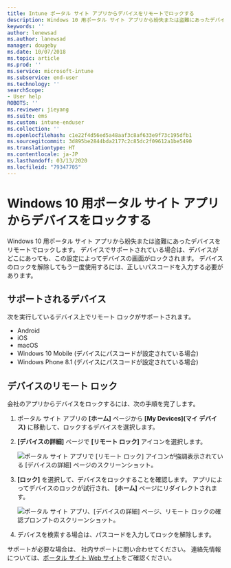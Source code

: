 ```yaml
---
title: Intune ポータル サイト アプリからデバイスをリモートでロックする
description: Windows 10 用ポータル サイト アプリから紛失または盗難にあったデバイスをリモートでロックする
keywords: ''
author: lenewsad
ms.author: lanewsad
manager: dougeby
ms.date: 10/07/2018
ms.topic: article
ms.prod: ''
ms.service: microsoft-intune
ms.subservice: end-user
ms.technology: ''
searchScope:
- User help
ROBOTS: ''
ms.reviewer: jieyang
ms.suite: ems
ms.custom: intune-enduser
ms.collection: ''
ms.openlocfilehash: c1e22f4d56ed5a48aaf3c8af633e9f73c195dfb1
ms.sourcegitcommit: 3d895be2844bda2177c2c85dc2f09612a1be5490
ms.translationtype: HT
ms.contentlocale: ja-JP
ms.lasthandoff: 03/13/2020
ms.locfileid: "79347705"
---
```

# <a name="lock-your-device-from-the-company-portal-app-for-windows-10"></a>Windows 10 用ポータル サイト アプリからデバイスをロックする

Windows 10 用ポータル サイト アプリから紛失または盗難にあったデバイスをリモートでロックします。 デバイスでサポートされている場合は、デバイスがどこにあっても、この設定によってデバイスの画面がロックされます。 デバイスのロックを解除してもう一度使用するには、正しいパスコードを入力する必要があります。

## <a name="supported-devices"></a>サポートされるデバイス

次を実行しているデバイス上でリモート ロックがサポートされます。  

* Android
* iOS
* macOS
* Windows 10 Mobile (デバイスにパスコードが設定されている場合)
* Windows Phone 8.1 (デバイスにパスコードが設定されている場合) 
  
## <a name="remote-lock-device"></a>デバイスのリモート ロック
会社のアプリからデバイスをロックするには、次の手順を完了します。  

1. ポータル サイト アプリの **[ホーム]** ページから **[My Devices]\(マイ デバイス\)** に移動して、ロックするデバイスを選択します。

2. **[デバイスの詳細]** ページで **[リモート ロック]** アイコンを選択します。  


   ![ポータル サイト アプリで [リモート ロック] アイコンが強調表示されている [デバイスの詳細] ページのスクリーンショット。](./media/1804_remote_lock_Windows_CPapp_05.png)  

3. **[ロック]** を選択して、デバイスをロックすることを確認します。 アプリによってデバイスのロックが試行され、 **[ホーム]** ページにリダイレクトされます。  


   ![ポータル サイト アプリ、[デバイスの詳細] ページ、リモート ロックの確認プロンプトのスクリーンショット。](./media/1804_remote_lock_Windows_CPapp_06.png)  

4. デバイスを検索する場合は、パスコードを入力してロックを解除します。  

サポートが必要な場合は、 社内サポートに問い合わせてください。 連絡先情報については、[ポータル サイト Web サイト](https://go.microsoft.com/fwlink/?linkid=2010980)をご確認ください。
